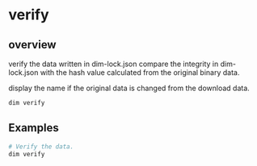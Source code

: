 # verify

## overview

verify the data written in dim-lock.json compare the integrity in dim-lock.json with the hash value calculated from the
original binary data.

display the name if the original data is changed from the download data.

```bash
dim verify
```

## Examples

```bash
# Verify the data.
dim verify
```
